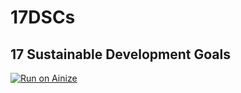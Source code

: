 # 17DSCs

## 17 Sustainable Development Goals

[![Run on Ainize](https://ainize.ai/static/images/run_on_ainize_button.svg)](https://ainize.web.app/redirect?git_repo=github.com/17dscs/website)
